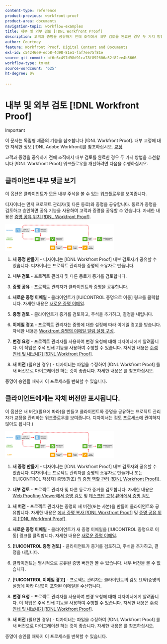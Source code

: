 ```yaml
---
content-type: reference
product-previous: workfront-proof
product-area: documents
navigation-topic: workflow-examples
title: 내부 및 외부 검토 [!DNL Workfront Proof]
description: 고객과 증명을 공유하기 전에 조직에서 내부 검토를 완료한 경우 두 가지 방법을 추천합니다 [!DNL Workfront Proof] 워크플로우 개선 - 편집
author: Courtney
feature: Workfront Proof, Digital Content and Documents
exl-id: c54246e9-edb8-4d98-81e1-faf7ee75f81e
source-git-commit: bf6c6c497d98d91ca78f892606a52f82ee4b5666
workflow-type: tm+mt
source-wordcount: '625'
ht-degree: 0%

---
```


# 내부 및 외부 검토 [!DNL Workfront Proof]

>[!IMPORTANT]
>
>이 문서는 독립형 제품의 기능을 참조합니다 [!DNL Workfront Proof]. 내부 교정에 대한 자세한 정보 [!DNL Adobe Workfront]를 참조하십시오. [교정](../../../review-and-approve-work/proofing/proofing.md).

고객과 증명을 공유하기 전에 조직에서 내부 검토를 완료한 경우 두 가지 방법을 추천합니다 [!DNL Workfront Proof] 워크플로우를 개선하려면 다음을 수행하십시오.

## 클라이언트 내부 댓글 보기

이 옵션은 클라이언트가 모든 내부 주석을 볼 수 있는 워크플로우를 보여줍니다.

디자이너는 먼저 프로젝트 관리자(및 다른 동료)와 증명을 공유합니다. 동료가 증명을 검토하고 승인하면 공유 기능을 사용하여 고객과 증명을 공유할 수 있습니다. 자세한 내용은 [증명 공유 위치 [!DNL Workfront Proof]](../../../workfront-proof/wp-work-proofsfiles/share-proofs-and-files/share-proof.md).

![internal_external_-_option_A.png](assets/internal-external---option-a-350x86.png)

1. **새 증명 만들기** - 디자이너는 [!DNL Workfront Proof] 내부 검토자가 공유할 수 있습니다. 디자이너는 프로젝트 관리자를 증명의 소유자로 만듭니다.
1. **내부 검토** - 프로젝트 관리자 및 다른 동료가 증거를 검토합니다.
1. **증명 공유** - 프로젝트 관리자가 클라이언트와 증명을 공유합니다.
1. **새로운 증명 이메일** - 클라이언트가 [!UICONTROL 증명으로 이동] 링크를 클릭합니다. 자세한 내용은 [새로운 증명 이메일](../../../workfront-proof/wp-emailsntfctns/proof-notifications-and-reminders/new-proof-email.md).

1. **증명 검토** - 클라이언트가 증거를 검토하고, 주석을 추가하고, 결정을 내립니다.
1. **이메일 경고** - 프로젝트 관리자는 증명에 대한 설정에 따라 이메일 경고를 받습니다. 자세한 내용은 [Workfront 증명의 이메일 알림 설정 구성](../../../workfront-proof/wp-emailsntfctns/email-alerts/config-email-notification-settings-wp.md).

1. **변경 요청** - 프로젝트 관리자를 사용하여 변경 요청에 대해 디자이너에게 알려줍니다. 이 작업은 주석 인쇄 기능을 사용하여 수행할 수 있습니다. 자세한 내용은 [주석 인쇄 및 내보내기 [!DNL Workfront Proof]](../../../workfront-proof/wp-work-proofsfiles/organize-your-work/print-and-export-comments.md).

1. **새 버전** (필요한 경우) - 디자이너는 파일을 수정하여 [!DNL Workfront Proof] 를 새 버전으로 마이그레이션 하는 것이 좋습니다. 자세한 내용은 를 참조하십시오.

증명이 승인될 때까지 이 프로세스를 반복할 수 있습니다.

## 클라이언트에게는 자체 버전만 표시됩니다.

이 옵션은 새 버전(필요에 따라)을 만들고 클라이언트와 증명을 공유하는 프로젝트 관리자가 교정을 관리하는 워크플로우를 보여줍니다. 디자이너는 검토 프로세스에 관여하지 않아도 됩니다.)

![internal_external_-_option_B.png](assets/internal-external---option-b-350x86.png)

1. **새 증명 만들기** - 디자이너는 [!DNL Workfront Proof] 내부 검토자와 공유할 수 있습니다. 디자이너는 프로젝트 관리자를 증명의 소유자로 만들거나 또는 [!UICONTROL 작성자] 증명(참조) [의 증명 역할 관리 [!DNL Workfront Proof]](../../../workfront-proof/wp-work-proofsfiles/share-proofs-and-files/manage-proof-roles.md)).

1. **내부 검토** - 프로젝트 관리자 및 다른 동료가 증거를 검토합니다. 자세한 내용은 [Web Proofing Viewer에서 증명 검토](https://support.workfront.com/hc/en-us/sections/115000275214-Reviewing-Proofs-in-the-Web-Proofing-Viewer) 및 [데스크탑 교정 뷰어에서 증명 검토](https://support.workfront.com/hc/en-us/sections/360000686434-Reviewing-Proofs-in-the-Desktop-Proofing-Viewer)

1. **새 버전** - 프로젝트 관리자는 증명의 새 버전(또는 사본)을 만들어 클라이언트와 공유합니다. 자세한 내용은 [에서 증명 복사 [!DNL Workfront Proof]](../../../workfront-proof/wp-work-proofsfiles/create-proofs-and-files/copy-proofs.md) 및 [증명 공유 위치 [!DNL Workfront Proof]](../../../workfront-proof/wp-work-proofsfiles/share-proofs-and-files/share-proof.md).

1. **새로운 증명 이메일** - 클라이언트가 새 증명 이메일을 [!UICONTROL 증명으로 이동] 링크를 클릭합니다. 자세한 내용은 [새로운 증명 이메일](../../../workfront-proof/wp-emailsntfctns/proof-notifications-and-reminders/new-proof-email.md).

1. **[!UICONTROL 증명 검토]** - 클라이언트가 증거를 검토하고, 주석을 추가하고, 결정을 내립니다.
1. 클라이언트는 명시적으로 공유된 증명 버전만 볼 수 있습니다. 내부 버전을 볼 수 없습니다.
1. **[!UICONTROL 이메일 경고]** - 프로젝트 관리자는 클라이언트의 검토 요약(증명의 설정에 따라 다름)이 포함된 이메일을 수신합니다.
1. **변경 요청** - 프로젝트 관리자를 사용하여 변경 요청에 대해 디자이너에게 알려줍니다. 이 작업은 주석 인쇄 기능을 사용하여 수행할 수 있습니다. 자세한 내용은 [주석 인쇄 및 내보내기 [!DNL Workfront Proof]](../../../workfront-proof/wp-work-proofsfiles/organize-your-work/print-and-export-comments.md).

1. **새 버전** (필요한 경우) - 디자이너는 파일을 수정하여 [!DNL Workfront Proof] 를 새 버전으로 마이그레이션 하는 것이 좋습니다. 자세한 내용은 를 참조하십시오.

증명이 승인될 때까지 이 프로세스를 반복할 수 있습니다.
